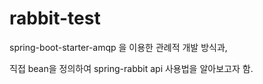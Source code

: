 # rabbit-test

spring-boot-starter-amqp 을 이용한 관례적 개발 방식과,

직접 bean을 정의하여 spring-rabbit api 사용법을 알아보고자 함. 